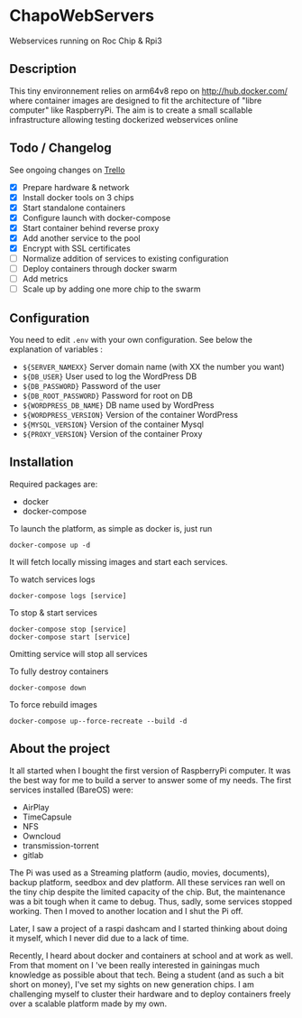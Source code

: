 # ChapoWebServers
Webservices running on Roc Chip &amp; Rpi3

## Description

This tiny environnement relies on arm64v8 repo on http://hub.docker.com/ where container images are designed to fit the architecture of "libre computer" like RaspberryPi.
The aim is to create a small scallable infrastructure allowing testing dockerized webservices online

## Todo / Changelog

See ongoing changes on [Trello](https://trello.com/b/HhZisvwy)

- [x] Prepare hardware & network
- [x] Install docker tools on 3 chips
- [x] Start standalone containers
- [x] Configure launch with docker-compose
- [x] Start container behind reverse proxy
- [x] Add another service to the pool
- [x] Encrypt with SSL certificates
- [ ] Normalize addition of services to existing configuration
- [ ] Deploy containers through docker swarm
- [ ] Add metrics
- [ ] Scale up by adding one more chip to the swarm

## Configuration 

You need to edit `.env` with your own configuration. See below the explanation of variables :

- `${SERVER_NAMEXX}`        Server domain name (with XX the number you want)
- `${DB_USER}`              User used to log the WordPress DB
- `${DB_PASSWORD}`          Password of the user
- `${DB_ROOT_PASSWORD}`     Password for root on DB
- `${WORDPRESS_DB_NAME}`    DB name used by WordPress
- `${WORDPRESS_VERSION}`    Version of the container WordPress
- `${MYSQL_VERSION}`        Version of the container Mysql
- `${PROXY_VERSION}`        Version of the container Proxy

## Installation

Required packages are:

- docker
- docker-compose

To launch the platform, as simple as docker is, just run
```
docker-compose up -d
```
It will fetch locally missing images and start each services.

To watch services logs
```
docker-compose logs [service]
```

To stop & start services
```
docker-compose stop [service]
docker-compose start [service]
```
Omitting service will stop all services

To fully destroy containers
```
docker-compose down
```

To force rebuild images
```
docker-compose up--force-recreate --build -d
```

## About the project

It all started when I bought the first version of RaspberryPi computer. It was the best way for me to build a server to answer some of my needs. The first services installed (BareOS) were:

- AirPlay
- TimeCapsule
- NFS
- Owncloud
- transmission-torrent
- gitlab

The Pi was used as a Streaming platform (audio, movies, documents), backup platform, seedbox and dev platform. All these services ran well on the tiny chip despite the limited capacity of the chip. But, the maintenance was a bit tough when it came to debug. Thus, sadly, some services stopped working. Then I moved to another location and I shut the Pi off.

Later, I saw a project of a raspi dashcam and I started thinking about doing it myself, which I never did due to a lack of time.

Recently, I heard about docker and containers at school and at work as well. From that moment on I 've been really interested in gainingas much knowledge as possible about that tech. Being a student (and as such a bit short on money), I've set my sights on new generation chips. I am challenging myself to cluster their hardware and to deploy containers freely over a scalable platform made by my own.
